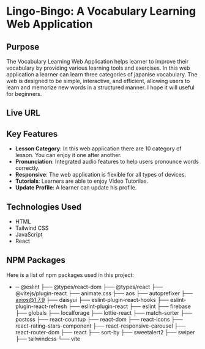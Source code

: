 # Lingo-Bingo: A Vocabulary Learning Web Application

## Purpose
The Vocabulary Learning Web Application helps learner to  improve their vocabulary by providing various learning tools and exercises. In this web application a learner can learn three categories of japanise vocabulary. The web is designed to be simple, interactive, and efficient, allowing users to learn and memorize new words in a structured manner. I hope it will useful for beginners.

## Live URL

## Key Features
- **Lesson Category**: In this web application there are 10 category of lesson. You can enjoy it one after another.
- **Pronunciation**: Integrated audio features to help users pronounce words correctly.
- **Responsive**: The web application is flexible for all types of devices.
- **Tutorials**: Learners are able to enjoy Video Tutorilas.
- **Update Profile**: A learner can update his profile.

## Technologies Used
- HTML
- Tailwind CSS
- JavaScript
- React

## NPM Packages
Here is a list of npm packages used in this project:
- ─ @eslint
├── @types/react-dom
├── @types/react
├── @vitejs/plugin-react
├── animate.css
├── aos
├── autoprefixer
├── axios@1.7.9
├── daisyui
├── eslint-plugin-react-hooks
├── eslint-plugin-react-refresh
├── eslint-plugin-react
├── eslint
├── firebase
├── globals
├── localforage
├── lottie-react
├── match-sorter
├── postcss
├── react-countup
├── react-dom
├── react-icons
├── react-rating-stars-component
├── react-responsive-carousel
├── react-router-dom
├── react
├── sort-by
├── sweetalert2
├── swiper
├── tailwindcss
└── vite

